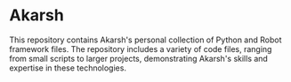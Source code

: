 # Akarsh
This repository contains Akarsh's personal collection of Python and Robot framework files. The repository includes a variety of code files, ranging from small scripts to larger projects, demonstrating Akarsh's skills and expertise in these technologies.

